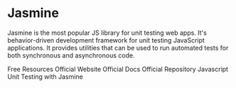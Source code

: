 # Jasmine

Jasmine is the most popular JS library for unit testing web apps. It's behavior-driven development framework for unit testing JavaScript applications. It provides utilities that can be used to run automated tests for both synchronous and asynchronous code.

<ResourceGroupTitle>Free Resources</ResourceGroupTitle>
<BadgeLink colorScheme='blue' badgeText='Website' href='https://jasmine.github.io/'>Official Website</BadgeLink>
<BadgeLink colorScheme='blue' badgeText='Docs' href='https://jasmine.github.io/pages/docs_home.html'>Official Docs</BadgeLink>
<BadgeLink colorScheme='blue' badgeText='Official Rep' href='https://github.com/jasmine/jasmine'>Official Repository</BadgeLink>
<BadgeLink colorScheme='purple' badgeText='Watch' href='https://www.youtube.com/watch?v=rw4KlxKEENQ'>Javascript Unit Testing with Jasmine</BadgeLink>
